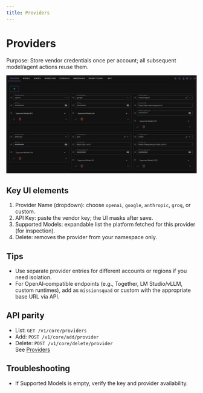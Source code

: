 ```yaml
---
title: Providers
---
```


# Providers

Purpose: Store vendor credentials once per account; all subsequent model/agent actions reuse them.

![Full‑page Providers tab showing Provider dropdown [1], API Key input [2] with masked state after save, Supported Models expandable list [3], and a Delete action [4].](./images/providers.png)

## Key UI elements

1. Provider Name (dropdown): choose `openai`, `google`, `anthropic`, `groq`, or custom.  
2. API Key: paste the vendor key; the UI masks after save.  
3. Supported Models: expandable list the platform fetched for this provider (for inspection).  
4. Delete: removes the provider from your namespace only.

## Tips

- Use separate provider entries for different accounts or regions if you need isolation.
- For OpenAI‑compatible endpoints (e.g., Together, LM Studio/vLLM, custom runtimes), add as `missionsquad` or custom with the appropriate base URL via API.

## API parity

- List: `GET /v1/core/providers`  
- Add: `POST /v1/core/add/provider`  
- Delete: `POST /v1/core/delete/provider`  
See [Providers](/api/reference/providers)

## Troubleshooting

- If Supported Models is empty, verify the key and provider availability.
